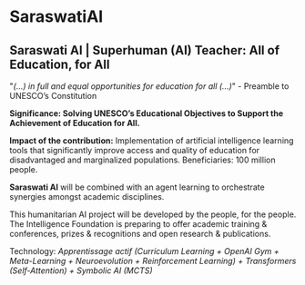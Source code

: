 # SaraswatiAI
## Saraswati AI | Superhuman (AI) Teacher: All of Education, for All

"*(…) in full and equal opportunities for education for all (…)*" - Preamble to UNESCO’s Constitution

__Significance: Solving UNESCO’s Educational Objectives to Support the Achievement of Education for All.__

__Impact of the contribution:__ Implementation of artificial intelligence learning tools that significantly improve access and quality of education for disadvantaged and marginalized populations. Beneficiaries: 100 million people.

__Saraswati AI__ will be combined with an agent learning to orchestrate synergies amongst academic disciplines.

This humanitarian AI project will be developed by the people, for the people. The Intelligence Foundation is preparing to offer academic training & conferences, prizes & recognitions and open research & publications.

Technology: *Apprentissage actif (Curriculum Learning + OpenAI Gym + Meta-Learning + Neuroevolution + Reinforcement Learning) + Transformers (Self-Attention) + Symbolic AI (MCTS)*
